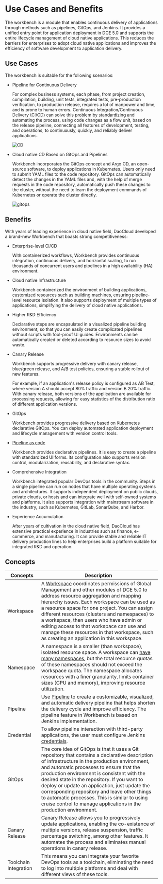 # Use Cases and Benefits

The workbench is a module that enables continuous delivery of applications through methods such as pipelines, GitOps, and Jenkins. It provides a unified entry point for application deployment in DCE 5.0 and supports the entire lifecycle management of cloud native applications. This reduces the barriers for enterprises to adopt cloud native applications and improves the efficiency of software development to application delivery.

## Use Cases

The workbench is suitable for the following scenarios:

- Pipeline for Continuous Delivery

    For complex business systems, each phase, from project creation, compilation, building, unit tests, integrated tests, pre-production verification, to production release, requires a lot of manpower and time, and is prone to human errors. Continuous Integration/Continuous Delivery (CI/CD) can solve this problem by standardizing and automating the process, using code changes as a flow unit, based on the release pipeline, connecting all features of development, testing, and operations, to continuously, quickly, and reliably deliver applications.

    ![CD](https://docs.daocloud.io/daocloud-docs-images/docs/en/docs/amamba/images/scenarios01.png)

- Cloud native CD Based on GitOps and Pipelines

    Workbench incorporates the GitOps concept and Argo CD, an open-source software, to deploy applications in Kubernetes.
    Users only need to submit YAML files to the code repository. GitOps can automatically detect the changes in the YAML files and, with the help of merge requests in the code repository, automatically push these changes to the cluster, without the need to learn the deployment commands of Kubernetes or operate the cluster directly.

    ![gitops](https://docs.daocloud.io/daocloud-docs-images/docs/en/docs/amamba/images/scenarios02.png)

## Benefits

With years of leading experience in cloud native field, DaoCloud developed a brand-new Workbench that boasts strong competitiveness:

- Enterprise-level CI/CD

    With containerized workflows, Workbench provides continuous integration, continuous delivery, and horizontal scaling, to run thousands of concurrent users and pipelines in a high availability (HA) environment.

- Cloud native Infrastructure

    Workbench containerized the environment of building applications, customized resources such as building machines, ensuring pipeline-level resource isolation. It also supports deployment of multiple types of applications, simplifying the delivery of cloud native applications.

- Higher R&D Efficiency

    Declarative steps are encapsulated in a visualized pipeline building environment, so that you can easily create complicated pipelines without scripts with fool-proof UI guides. Environments can be automatically created or deleted according to resource sizes to avoid waste.

- Canary Release

    Workbench supports progressive delivery with canary release, blue/green release, and A/B test policies, ensuring a stable rollout of new features.

    For example, if an application's release policy is configured as AB Test, where version A should accept 80% traffic and version B 20% traffic. With canary release, both versions of the application are available for processing requests, allowing for easy statistics of the distribution ratio of different application versions.

- GitOps

    Workbench provides progressive delivery based on Kubernetes declarative GitOps. You can deploy automated application deployment and lifecycle management with version control tools.
  
- [Pipeline as code](../quickstart/deploy-pipeline.md)

    Workbench provides declarative pipelines. It is easy to create a pipeline with standardized UI forms. Its configuration also supports version control, modularization, reusability, and declarative syntax.

- Comprehensive Integration

    Workbench integrated popular DevOps tools in the community. Steps in a single pipeline can run on nodes that have multiple operating systems and architectures. It supports independent deployment on public clouds, private clouds, or hosts and can integrate well with self-owned systems and platforms. It also supports integration with mainstream software in the industry, such as Kubernetes, GitLab, SonarQube, and Harbor.

- Experience Accumulation

    After years of cultivation in the cloud native field, DaoCloud has extensive practical experience in industries such as finance, e-commerce, and manufacturing. It can provide stable and reliable IT delivery production lines to help enterprises build a platform suitable for integrated R&D and operation.

## Concepts

| Concepts | Description |
|--------- |-------------|
| Workspace | A [Workspace](../../ghippo/user-guide/workspace/ws-folder.md) coordinates permissions of Global Management and other modules of DCE 5.0 to address resource aggregation and mapping hierarchy issues. Each workspace can be used as a resource space for one project. You can assign different resources (clusters and namespaces) to a workspace, then users who have admin or editing access to that workspace can use and manage these resources in that workspace, such as creating an application in this workspace. |
| Namespace | A namespace is a smaller (than workspace), isolated resource space. A workspace can [have many namespaces](../../kpanda/user-guide/namespaces/createns.md), but the total resource quotas of these namespaces should not exceed the workspace quota. The namespace allocates resources with a finer granularity, limits container sizes (CPU and memory), improving resource utilization. |
| Pipeline | Use [Pipeline](../quickstart/deploy-pipeline.md) to create a customizable, visualized, and automatic delivery pipeline that helps shorten the delivery cycle and improve efficiency. The pipeline feature in Workbench is based on Jenkins implementation. |
| Credential | To allow pipeline interaction with third-party applications, the user must configure Jenkins [credentials](../user-guide/pipeline/credential.md). |
| GitOps | The core idea of GitOps is that it uses a Git repository that contains a declarative description of infrastructure in the production environment, and automatic processes to ensure that the production environment is consistent with the desired state in the repository. If you want to deploy or update an application, just update the corresponding repository and leave other things to automatic processes. This is similar to using cruise control to manage applications in the production environment. |
| Canary Release | Canary Release allows you to progressively update applications, enabling the co-existence of multiple versions, release suspension, traffic percentage switching, among other features. It automates the process and eliminates manual operations in canary release. |
| Toolchain Integration | This means you can integrate your favorite DevOps tools as a toolchain, eliminating the need to log into multiple platforms and deal with different views of these tools. |
